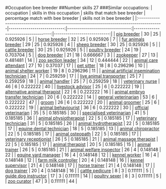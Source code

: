 #Occupation bee breeder
##Number skills 27
###Similar occupations:
| occupation                                                                                |   skills in this occupation |   skills that match bee breeder |   percentage match with bee breeder |   skills not in bee breeder |
|:------------------------------------------------------------------------------------------|----------------------------:|--------------------------------:|------------------------------------:|----------------------------:|
| [pig breeder](pig_breeder.md)                                                             |                          30 |                              25 |                            0.925926 |                           5 |
| [horse breeder](horse_breeder.md)                                                         |                          32 |                              25 |                            0.925926 |                           7 |
| [fur animals breeder](fur_animals_breeder.md)                                             |                          29 |                              25 |                            0.925926 |                           4 |
| [sheep breeder](sheep_breeder.md)                                                         |                          30 |                              25 |                            0.925926 |                           5 |
| [cattle breeder](cattle_breeder.md)                                                       |                          30 |                              25 |                            0.925926 |                           5 |
| [poultry breeder](poultry_breeder.md)                                                     |                          24 |                              19 |                            0.703704 |                           5 |
| [dog breeder](dog_breeder.md)                                                             |                          21 |                              18 |                            0.666667 |                           3 |
| [zookeeper](zookeeper.md)                                                                 |                          27 |                              13 |                            0.481481 |                          14 |
| [zoo section leader](zoo_section_leader.md)                                               |                          34 |                              12 |                            0.444444 |                          22 |
| [animal care attendant](animal_care_attendant.md)                                         |                          27 |                              10 |                            0.37037  |                          17 |
| [pet sitter](pet_sitter.md)                                                               |                          18 |                               8 |                            0.296296 |                          10 |
| [animal shelter worker](animal_shelter_worker.md)                                         |                          19 |                               8 |                            0.296296 |                          11 |
| [animal artificial insemination technician](animal_artificial_insemination_technician.md) |                          24 |                               7 |                            0.259259 |                          17 |
| [live animal transporter](live_animal_transporter.md)                                     |                          25 |                               7 |                            0.259259 |                          18 |
| [animal handler](animal_handler.md)                                                       |                          25 |                               7 |                            0.259259 |                          18 |
| [veterinary nurse](veterinary_nurse.md)                                                   |                          46 |                               6 |                            0.222222 |                          40 |
| [livestock advisor](livestock_advisor.md)                                                 |                          25 |                               6 |                            0.222222 |                          19 |
| [alternative animal therapist](alternative_animal_therapist.md)                           |                          22 |                               6 |                            0.222222 |                          16 |
| [animal embryo transfer technician](animal_embryo_transfer_technician.md)                 |                          20 |                               6 |                            0.222222 |                          14 |
| [general veterinarian](general_veterinarian.md)                                           |                          53 |                               6 |                            0.222222 |                          47 |
| [groom](groom.md)                                                                         |                          26 |                               6 |                            0.222222 |                          20 |
| [animal groomer](animal_groomer.md)                                                       |                          25 |                               6 |                            0.222222 |                          19 |
| [animal behaviourist](animal_behaviourist.md)                                             |                          36 |                               6 |                            0.222222 |                          30 |
| [official veterinarian](official_veterinarian.md)                                         |                          35 |                               5 |                            0.185185 |                          30 |
| [specialised veterinarian](specialised_veterinarian.md)                                   |                          41 |                               5 |                            0.185185 |                          36 |
| [animal physiotherapist](animal_physiotherapist.md)                                       |                          22 |                               5 |                            0.185185 |                          17 |
| [veterinary technician](veterinary_technician.md)                                         |                          31 |                               5 |                            0.185185 |                          26 |
| [animal hydrotherapist](animal_hydrotherapist.md)                                         |                          22 |                               5 |                            0.185185 |                          17 |
| [equine dental technician](equine_dental_technician.md)                                   |                          18 |                               5 |                            0.185185 |                          13 |
| [animal chiropractor](animal_chiropractor.md)                                             |                          22 |                               5 |                            0.185185 |                          17 |
| [animal osteopath](animal_osteopath.md)                                                   |                          22 |                               5 |                            0.185185 |                          17 |
| [veterinary receptionist](veterinary_receptionist.md)                                     |                          26 |                               5 |                            0.185185 |                          21 |
| [animal massage therapist](animal_massage_therapist.md)                                   |                          22 |                               5 |                            0.185185 |                          17 |
| [animal therapist](animal_therapist.md)                                                   |                          20 |                               5 |                            0.185185 |                          15 |
| [animal trainer](animal_trainer.md)                                                       |                          26 |                               5 |                            0.185185 |                          21 |
| [animal welfare inspector](animal_welfare_inspector.md)                                   |                          26 |                               4 |                            0.148148 |                          22 |
| [equine yard manager](equine_yard_manager.md)                                             |                          16 |                               4 |                            0.148148 |                          12 |
| [kennel worker](kennel_worker.md)                                                         |                          16 |                               4 |                            0.148148 |                          12 |
| [farm milk controller](farm_milk_controller.md)                                           |                          20 |                               4 |                            0.148148 |                          16 |
| [kennel supervisor](kennel_supervisor.md)                                                 |                          21 |                               4 |                            0.148148 |                          17 |
| [horse trainer](horse_trainer.md)                                                         |                          21 |                               4 |                            0.148148 |                          17 |
| [dog trainer](dog_trainer.md)                                                             |                          20 |                               4 |                            0.148148 |                          16 |
| [cattle pedicure](cattle_pedicure.md)                                                     |                           8 |                               3 |                            0.111111 |                           5 |
| [guide dog instructor](guide_dog_instructor.md)                                           |                          17 |                               3 |                            0.111111 |                          14 |
| [poultry sexer](poultry_sexer.md)                                                         |                           8 |                               3 |                            0.111111 |                           5 |
| [zoo curator](zoo_curator.md)                                                             |                          47 |                               3 |                            0.111111 |                          44 |
